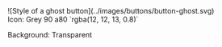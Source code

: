 <div class="grid-2" markdown="1">
![Style of a ghost button](../images/buttons/button-ghost.svg)

<div markdown="1">
Icon: Grey 90 a80 `rgba(12, 12, 13, 0.8)`

Background: Transparent
</div>
</div>
